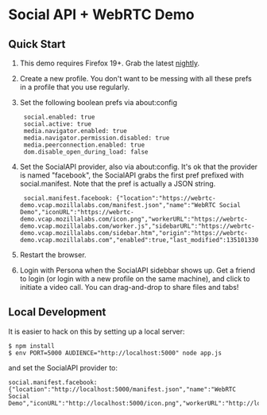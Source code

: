 Social API + WebRTC Demo
========================

Quick Start
-----------
1. This demo requires Firefox 19+. Grab the latest [nightly](http://nightly.mozilla.org).

2. Create a new profile.  You don't want to be messing with all these prefs in a profile that you use regularly.

3. Set the following boolean prefs via about:config

        social.enabled: true
        social.active: true
        media.navigator.enabled: true
        media.navigator.permission.disabled: true
        media.peerconnection.enabled: true
        dom.disable_open_during_load: false

4. Set the SocialAPI provider, also via about:config. It's ok that the provider is named "facebook", the SocialAPI grabs the first pref prefixed with social.manifest. Note that the pref is actually a JSON string.

        social.manifest.facebook: {"location":"https://webrtc-demo.vcap.mozillalabs.com/manifest.json","name":"WebRTC Social Demo","iconURL":"https://webrtc-demo.vcap.mozillalabs.com/icon.png","workerURL":"https://webrtc-demo.vcap.mozillalabs.com/worker.js","sidebarURL":"https://webrtc-demo.vcap.mozillalabs.com/sidebar.htm","origin":"https://webrtc-demo.vcap.mozillalabs.com","enabled":true,"last_modified":135101330568}

5. Restart the browser.

6. Login with Persona when the SocialAPI sidebbar shows up. Get a friend to login (or login with a new profile on the same machine), and click to initiate a video call. You can drag-and-drop to share files and tabs!

Local Development
-----------------
It is easier to hack on this by setting up a local server:

    $ npm install
    $ env PORT=5000 AUDIENCE="http://localhost:5000" node app.js

and set the SocialAPI provider to:

    social.manifest.facebook: {"location":"http://localhost:5000/manifest.json","name":"WebRTC Social Demo","iconURL":"http://localhost:5000/icon.png","workerURL":"http://localhost:5000/worker.js","sidebarURL":"http://localhost:5000/sidebar.htm","origin":"http://localhost:5000","enabled":true,"last_modified":135101330568}

